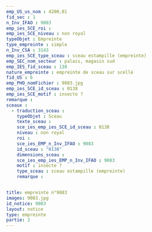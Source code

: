 ```yaml
---
emp_US_us_nom : 4200,01
fid_sec : 1
n_Inv_IFAO : 9083
emp_ies_SCE_roi : 
emp_ies_SCE_niveau : non royal
typeObjet : Empreinte
type_empreinte : simple
n_Inv_CSA : 3143
emp_ies_SCE_type_sceau : sceau estampille (empreinte)
emp_SEC_nom_secteur : palais, magasin sud
emp_IES_fid_sceau : 138
nature_empreinte : empreinte de sceau sur scellé
fid_US : 6
emp_PHO_nomFichier : 9083.jpg
emp_ies_SCE_id_sceau : 0138
emp_ies_SCE_motif : insecte ?
remarque : 
sceaux :
  - traduction_sceau : 
    typeObjet : Sceau
    texte_sceau : 
    sce_ies_emp_ies_SCE_id_sceau : 0138
    niveau : non royal
    roi : 
    sce_ies_EMP_n_Inv_IFAO : 9083
    id_sceau : "0138"
    dimensions_sceau : 
    sce_ies_emp_ies_EMP_n_Inv_IFAO : 9083
    motif : insecte ?
    type_sceau : sceau estampille (empreinte)
    remarque : 


title: empreinte n°9083
images: 9083.jpg
id_notice: 9083
layout: notice
type: empreinte
partie: 2
---
```

